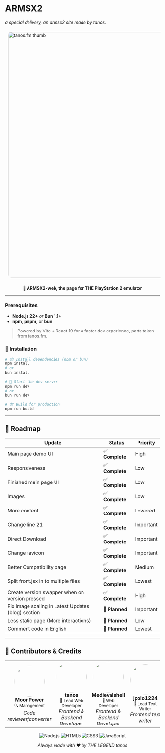 # ARMSX2

_a special delivery, an armsx2 site made by tanos._

<img src="https://tanos.is-a.dev/images/puresakura.png" alt="tanos.fm thumb" width="800px" style="border-radius: 10px; margin: 10px;">

<div align="center">

**🚀 ARMSX2-web, the page for THE PlayStation 2 emulator**

</div>

---

### Prerequisites

- **Node.js 22+** _or_ **Bun 1.1+**
- **npm**, **pnpm**, or **bun**

> Powered by Vite + React 19 for a faster dev experience, parts taken from tanos.fm.

### 🔧 Installation

```bash
# 📦 Install dependencies (npm or bun)
npm install
# or
bun install

# 🚀 Start the dev server
npm run dev
# or
bun run dev

# 🏗 Build for production
npm run build
```

---

## 🎯 Roadmap

<div align="center">

| Update                                             | Status             | Priority  |
| -------------------------------------------------- | ------------------ | --------- |
| Main page demo UI                                  | ✅ **Complete**    | High      |
| Responsiveness                                     | ✅ **Complete**    | Low       |
| Finished main page UI                              | ✅ **Complete**    | Low       |
| Images                                             | ✅ **Complete**    | Low       |
| More content                                       | ✅ **Complete**    | Lowered   |
| Change line 21                                     | ✅ **Complete**    | Important |
| Direct Download                                    | ✅ **Complete**    | Important |
| Change favicon                                     | ✅ **Complete**    | Important |
| Better Compatibility page                          | ✅ **Complete**    | Medium    |
| Split front.jsx in to multiple files               | ✅ **Complete**    | Lowest    |
| Create version swapper when on version pressed     | ✅ **Complete**    | High      |
| Fix image scaling in Latest Updates (blog) section | 🔄 **Planned**     | Important |
| Less static page (More interactions)               | 🔄 **Planned**     | Low       |
| Comment code in English                            | 🔄 **Planned**     | Lowest    |

</div>

---

## 🤝 Contributors & Credits

<div align="center">
<table>
<tr>

<td align="center" width="200px">
<img src="https://github.com/momo-AUX1.png" width="100px" style="border-radius: 50%"><br>
<strong>MoonPower</strong><br>
<sub>🔍 Management</sub><br>
<em>Code reviewer/converter</em>
</td>

<td align="center" width="200px">
<img src="https://github.com/tanosshi.png" width="100px" style="border-radius: 50%"><br>
<strong>tanos</strong><br>
<sub>🎯 Lead Web Developer</sub><br>
<em>Frontend & Backend Developer</em>
</td>

<td align="center" width="200px">
<img src="https://github.com/medievalshell.png" width="100px" style="border-radius: 50%"><br>
<strong>Medievalshell</strong><br>
<sub>🎯 Web Developer</sub><br>
<em>Frontend & Backend Developer</em>
</td>

<td align="center" width="200px">
<img src="https://github.com/jpolo1224.png" width="100px" style="border-radius: 50%"><br>
<strong>jpolo1224</strong><br>
<sub>💬 Lead Text Writer</sub><br>
<em>Frontend text writer</em>
</td>
</tr>
</table>
</div>

<div align="center">

![Node.js](https://img.shields.io/badge/Node.js-43853D?style=for-the-badge&logo=node.js&logoColor=white)
![HTML5](https://img.shields.io/badge/HTML5-E34F26?style=for-the-badge&logo=html5&logoColor=white)
![CSS3](https://img.shields.io/badge/CSS3-1572B6?style=for-the-badge&logo=css3&logoColor=white)
![JavaScript](https://img.shields.io/badge/JavaScript-F7DF1E?style=for-the-badge&logo=javascript&logoColor=black)

</div>

<div align="center">

_Always made with ❤️ by THE LEGEND tanos_

</div>
